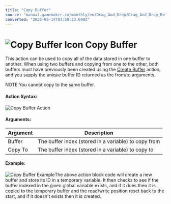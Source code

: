 ```yaml
---
title: "Copy Buffer"
source: "manual.gamemaker.io/monthly/en/Drag_And_Drop/Drag_And_Drop_Reference/Buffers/Copy_Buffer.htm"
converted: "2025-09-14T03:59:23.690Z"
---
```


# ![Copy Buffer Icon](../../../assets/Images/Scripting_Reference/Drag_And_Drop/Reference/Buffers/i_Buffers_Copy_Buffer.png) Copy Buffer

This action can be used to copy all of the data stored in one buffer to another. When using two buffers and copying from one to the other, both buffers must have previously been created using the [Create Buffer](Create_Buffer.md) action, and you supply the unique buffer ID returned as the from/to arguments.

NOTE You cannot copy to the same buffer.

#### Action Syntax:

![Copy Buffer Action](../../../assets/Images/Scripting_Reference/Drag_And_Drop/Reference/Buffers/a_Buffers_Copy_Buffer.png)

#### Arguments:

| Argument | Description |
| --- | --- |
| Buffer | The buffer index (stored in a variable) to copy from |
| Copy To | The buffer index (stored in a variable) to copy to |

#### Example:

![Copy Buffer Example](../../../assets/Images/Scripting_Reference/Drag_And_Drop/Reference/Buffers/e_Buffers_Copy_Buffer.png)The above action block code will create a new buffer and store its ID in a temporary variable. It then checks to see if the buffer indexed in the given global variable exists, and if it does then it is copied to the temporary buffer and the read/write position reset back to the start, and if it doesn't exists then it is created.
